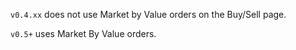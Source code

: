 `v0.4.xx` does not use Market by Value orders on the Buy/Sell page.


`v0.5+` uses Market By Value orders.

